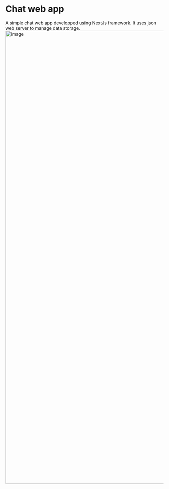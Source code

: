 # Chat web app

A simple chat web app developped using NextJs framework. It uses json web server to manage data storage.
<img width="1440" alt="image" src="https://github.com/MootezElj/chat-web-app/assets/33292645/3bb9af36-6275-4206-8d43-762a0dba6fff">
